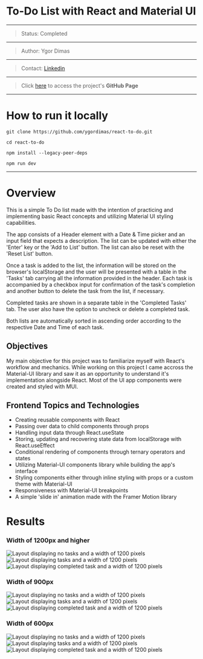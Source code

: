 # To-Do List with React and Material UI
---
>Status: Completed
---
>Author: Ygor Dimas
---
>Contact: [Linkedin](https://www.linkedin.com/in/ygor-dimas/)
---
>Click [here](https://ygordimas.github.io/react-to-do/) to access the project's **GitHub Page**
---

# How to run it locally

```
git clone https://github.com/ygordimas/react-to-do.git
```

```
cd react-to-do
```

```
npm install --legacy-peer-deps
```

```
npm run dev
```

---

# Overview

This is a simple To Do list made with the intention of practicing and implementing basic React concepts and utilizing Material UI styling capabilities.

The app consists of a Header element with a Date & Time picker and an input field that expects a description. The list can be updated with either the 'Enter' key or the 'Add to List' button. The list can also be reset with the 'Reset List' button.

Once a task is added to the list, the information will be stored on the browser's localStorage and the user will be presented with a table in the 'Tasks' tab carrying all the information provided in the header. Each task is accompanied by a checkbox input for confirmation of the task's completion and another button to delete the task from the list, if necessary.

Completed tasks are shown in a separate table in the 'Completed Tasks' tab. The user also have the option to uncheck or delete a completed task. 

Both lists are automatically sorted in ascending order according to the respective Date and Time of each task.

## Objectives

My main objective for this project was to familiarize myself with React's workflow and mechanics. 
While working on this project I came accross the Material-UI library and saw it as an opportunity to understand it's implementation alongside React. 
Most of the UI app components were created and styled with MUI. 

## Frontend Topics and Technologies

- Creating reusable components with React
- Passing over data to child components through props
- Handling input data through React.useState
- Storing, updating and recovering state data from localStorage with React.useEffect
- Conditional rendering of components through ternary operators and states
- Utilizing Material-UI components library while building the app's interface
- Styling components either through inline styling with props or a custom theme with Material-UI
- Responsiveness with Material-UI breakpoints
- A simple 'slide in' animation made with the Framer Motion library

# Results

### Width of 1200px and higher
![Layout displaying no tasks and a width of 1200 pixels](https://github.com/ygordimas/react-to-do/blob/gh-pages/dist/imgs/1200_reset.png)
![Layout displaying tasks and a width of 1200 pixels](https://github.com/ygordimas/react-to-do/blob/gh-pages/dist/imgs/1200.png)
![Layout displaying completed task and a width of 1200 pixels](https://github.com/ygordimas/react-to-do/blob/gh-pages/dist/imgs/1200_completed.png)
### Width of 900px
![Layout displaying no tasks and a width of 1200 pixels](https://github.com/ygordimas/react-to-do/blob/gh-pages/dist/imgs/900_reset.png)
![Layout displaying tasks and a width of 1200 pixels](https://github.com/ygordimas/react-to-do/blob/gh-pages/dist/imgs/900.png)
![Layout displaying completed task and a width of 1200 pixels](https://github.com/ygordimas/react-to-do/blob/gh-pages/dist/imgs/900_completed.png)
### Width of 600px
![Layout displaying no tasks and a width of 1200 pixels](https://github.com/ygordimas/react-to-do/blob/gh-pages/dist/imgs/600_reset.png)
![Layout displaying tasks and a width of 1200 pixels](https://github.com/ygordimas/react-to-do/blob/gh-pages/dist/imgs/600.png)
![Layout displaying completed task and a width of 1200 pixels](https://github.com/ygordimas/react-to-do/blob/gh-pages/dist/imgs/600_completed.png)
